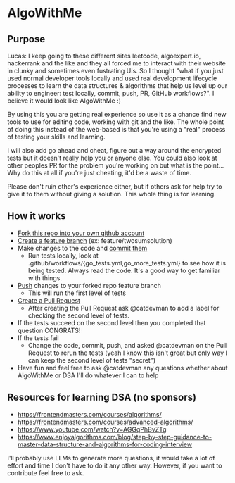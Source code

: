 # AlgoWithMe
## Purpose
Lucas: I keep going to these different sites leetcode, algoexpert.io, hackerrank and the like and they all forced me to interact with their website in clunky and sometimes even fustrating UIs. So I thought "what if you just used normal developer tools locally and used real development lifecycle processes to learn the data structures & algorithms that help us level up our ability to engineer: test locally, commit, push, PR, GitHub workflows?". I believe it would look like AlgoWithMe :)

By using this you are getting real experience so use it as a chance find new tools to use for editing code, working with git and the like. The whole point of doing this instead of the web-based is that you're using a "real" process of testing your skills and learning.   

I will also add go ahead and cheat, figure out a way around the encrypted tests but it doesn't really help you or anyone else. You could also look at other peoples PR for the problem you're working on but what is the point... Why do this at all if you're just cheating, it'd be a waste of time.

Please don't ruin other's experience either, but if others ask for help try to give it to them without giving a solution. This whole thing is for learning.

## How it works
- [Fork this repo into your own github account](https://docs.github.com/en/pull-requests/collaborating-with-pull-requests/working-with-forks/fork-a-repo)
- [Create a feature branch](https://docs.github.com/en/pull-requests/collaborating-with-pull-requests/proposing-changes-to-your-work-with-pull-requests/creating-and-deleting-branches-within-your-repository) (ex: feature/twosumsolution)
- Make changes to the code and [commit them](https://github.com/git-guides/git-commit)
  - Run tests locally, look at .github/workflows/{go_tests.yml,go_more_tests.yml} to see how it is being tested. Always read the code. It's a good way to get familiar with things.
- [Push](https://github.com/git-guides/git-push) changes to your forked repo feature branch
  - This will run the first level of tests
- [Create a Pull Request](https://docs.github.com/en/pull-requests/collaborating-with-pull-requests/proposing-changes-to-your-work-with-pull-requests/creating-a-pull-request)
  - After creating the Pull Request ask @catdevman to add a label for checking the second level of tests.
- If the tests succeed on the second level then you completed that question CONGRATS!
- If the tests fail
  - Change the code, commit, push, and asked @catdevman on the Pull Request to rerun the tests (yeah I know this isn't great but only way I can keep the second level of tests "secret") 
- Have fun and feel free to ask @catdevman any questions whether about AlgoWithMe or DSA I'll do whatever I can to help

## Resources for learning DSA (no sponsors)
- https://frontendmasters.com/courses/algorithms/
- https://frontendmasters.com/courses/advanced-algorithms/
- https://www.youtube.com/watch?v=AGGqPhBvZTg
- https://www.enjoyalgorithms.com/blog/step-by-step-guidance-to-master-data-structure-and-algorithms-for-coding-interview


I'll probably use LLMs to generate more questions, it would take a lot of effort and time I don't have to do it any other way. However, if you want to contribute feel free to ask.
